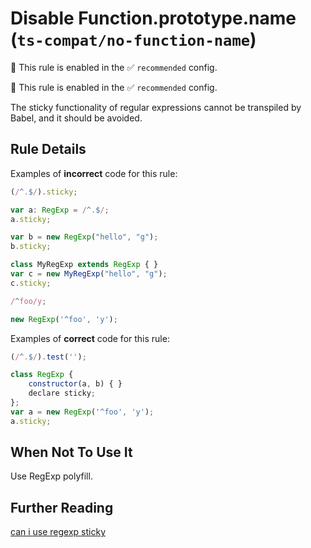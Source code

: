 # Disable Function.prototype.name (`ts-compat/no-function-name`)

💼 This rule is enabled in the ✅ `recommended` config.

<!-- end auto-generated rule header -->

💼 This rule is enabled in the ✅ `recommended` config.

<!-- end auto-generated rule header -->

The sticky functionality of regular expressions cannot be transpiled by Babel, and it should be avoided.

## Rule Details

Examples of **incorrect** code for this rule:

```js
(/^.$/).sticky;

var a: RegExp = /^.$/;
a.sticky;

var b = new RegExp("hello", "g");
b.sticky;

class MyRegExp extends RegExp { }
var c = new MyRegExp("hello", "g");
c.sticky;

/^foo/y;

new RegExp('^foo', 'y');
```

Examples of **correct** code for this rule:

```js
(/^.$/).test('');

class RegExp {
	constructor(a, b) { }
	declare sticky;
};
var a = new RegExp('^foo', 'y');
a.sticky;
```

## When Not To Use It

Use RegExp polyfill.

## Further Reading

[can i use regexp sticky](https://caniuse.com/mdn-javascript_builtins_regexp_sticky)
